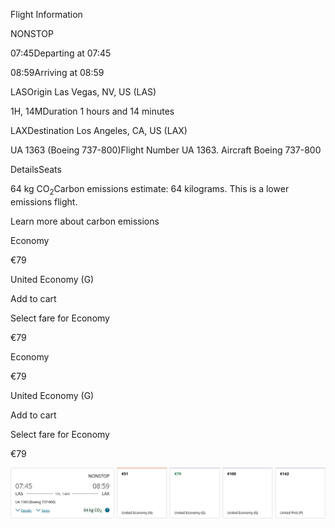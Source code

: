 Flight Information

NONSTOP

07:45Departing at 07:45

08:59Arriving at 08:59

LASOrigin Las Vegas, NV, US (LAS)

1H, 14MDuration 1 hours and 14 minutes

LAXDestination Los Angeles, CA, US (LAX)

UA 1363 (Boeing 737-800)Flight Number UA 1363. Aircraft Boeing 737-800

DetailsSeats

64 kg CO<sub>2</sub>Carbon emissions estimate: 64 kilograms. This is a lower emissions flight.

Learn more about carbon emissions

Economy

€79

United Economy (G)

Add to cart

Select fare for Economy

€79

Economy

€79

United Economy (G)

Add to cart

Select fare for Economy

€79

![](united-01-05.png)